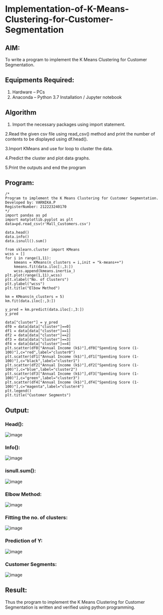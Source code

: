 # Implementation-of-K-Means-Clustering-for-Customer-Segmentation

## AIM:
To write a program to implement the K Means Clustering for Customer Segmentation.

## Equipments Required:
1. Hardware – PCs
2. Anaconda – Python 3.7 Installation / Jupyter notebook

## Algorithm
1. Import the necessary packages using import statement.

2.Read the given csv file using read_csv() method and print the number of contents to be displayed using df.head().

3.Import KMeans and use for loop to cluster the data.

4.Predict the cluster and plot data graphs.

5.Print the outputs and end the program


## Program:
```
/*
Program to implement the K Means Clustering for Customer Segmentation.
Developed by: VARNIKA.P
RegisterNumber: 212223240170 
*/
import pandas as pd
import matplotlib.pyplot as plt
data=pd.read_csv(r'Mall_Customers.csv')

data.head()
data.info()
data.isnull().sum()

from sklearn.cluster import KMeans
wcss = []
for i in range(1,11):
    kmeans = KMeans(n_clusters = i,init = "k-means++")
    kmeans.fit(data.iloc[:,3:])
    wcss.append(kmeans.inertia_)
plt.plot(range(1,11),wcss)
plt.xlabel("No. of Clusters")
plt.ylabel("wcss")
plt.title("Elbow Method")

km = KMeans(n_clusters = 5)
km.fit(data.iloc[:,3:])

y_pred = km.predict(data.iloc[:,3:])
y_pred

data["cluster"] = y_pred
df0 = data[data["cluster"]==0]
df1 = data[data["cluster"]==1]
df2 = data[data["cluster"]==2]
df3 = data[data["cluster"]==3]
df4 = data[data["cluster"]==4]
plt.scatter(df0["Annual Income (k$)"],df0["Spending Score (1-100)"],c="red",label="cluster0")
plt.scatter(df1["Annual Income (k$)"],df1["Spending Score (1-100)"],c="black",label="cluster1")
plt.scatter(df2["Annual Income (k$)"],df2["Spending Score (1-100)"],c="blue",label="cluster2")
plt.scatter(df3["Annual Income (k$)"],df3["Spending Score (1-100)"],c="green",label="cluster3")
plt.scatter(df4["Annual Income (k$)"],df4["Spending Score (1-100)"],c="magenta",label="cluster4")
plt.legend()
plt.title("Customer Segments")
```

## Output:
### Head():
![image](https://github.com/23008344/Implementation-of-K-Means-Clustering-for-Customer-Segmentation/assets/145742655/a3c39d82-2b6b-4987-85c2-c0eb0ce7d889)

### Info():
![image](https://github.com/23008344/Implementation-of-K-Means-Clustering-for-Customer-Segmentation/assets/145742655/a2a12e8e-6199-4449-a4ad-fee572d4a9df)

### isnull.sum():
![image](https://github.com/23008344/Implementation-of-K-Means-Clustering-for-Customer-Segmentation/assets/145742655/a95cd78f-ca0e-4c0c-88cd-a04999582215)

### Elbow Method:
![image](https://github.com/23008344/Implementation-of-K-Means-Clustering-for-Customer-Segmentation/assets/145742655/95db45d4-7719-4339-924c-db8c00ba7de5)

### Fitting the no. of clusters:
![image](https://github.com/23008344/Implementation-of-K-Means-Clustering-for-Customer-Segmentation/assets/145742655/f4cbdac9-e169-4a11-a191-1e62477e9678)

### Prediction of Y:
![image](https://github.com/23008344/Implementation-of-K-Means-Clustering-for-Customer-Segmentation/assets/145742655/90211d46-6bc0-4aa8-a917-38e68d95857c)

### Customer Segments:
![image](https://github.com/23008344/Implementation-of-K-Means-Clustering-for-Customer-Segmentation/assets/145742655/ab87b4bb-efe4-4bba-9aa7-0353444b7b84)


## Result:
Thus the program to implement the K Means Clustering for Customer Segmentation is written and verified using python programming.
